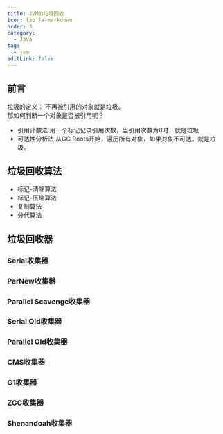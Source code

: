 ```yaml
---
title: JVM的垃圾回收
icon: fab fa-markdown
order: 3
category:
  - Java
tag:
  - jvm
editLink: false
---
```


## 前言
垃圾的定义： 不再被引用的对象就是垃圾。  
那如何判断一个对象是否被引用呢？
- 引用计数法  用一个标记记录引用次数，当引用次数为0时，就是垃圾
- 可达性分析法  从GC Roots开始，遍历所有对象，如果对象不可达，就是垃圾。

## 垃圾回收算法
- 标记-清除算法
- 标记-压缩算法
- 复制算法
- 分代算法


## 垃圾回收器

### Serial收集器

### ParNew收集器

### Parallel Scavenge收集器

### Serial Old收集器

### Parallel Old收集器

### CMS收集器

### G1收集器

### ZGC收集器

### Shenandoah收集器

